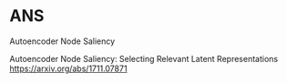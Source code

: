 # ANS
Autoencoder Node Saliency

Autoencoder Node Saliency: Selecting Relevant Latent Representations
https://arxiv.org/abs/1711.07871





